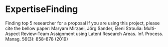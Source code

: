 # ExpertiseFinding
Finding top 5 researcher for a proposal
If you are using this project, please cite the bellow paper:
Maryam Mirzaei, Jörg Sander, Eleni Stroulia: Multi-Aspect Review-Team Assignment using Latent Research Areas. Inf. Process. Manag. 56(3): 858-878 (2019)
